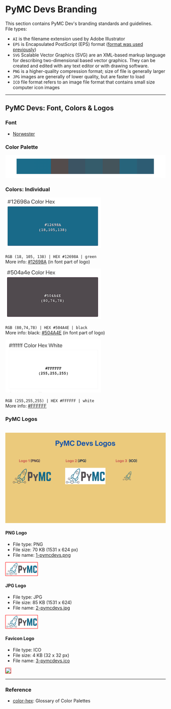 # PyMC Devs Branding

This section contains PyMC Dev's branding standards and guidelines.  
File types:    
- `AI` is the filename extension used by Adobe Illustrator
- `EPS` is Encapsulated PostScript (EPS) format ([format was used previously](http://www.differencebetween.net/technology/difference-between-ai-and-eps-in-adobe-illustrator/#ixzz7U3iIOKeC.))
- `SVG` Scalable Vector Graphics (SVG) are an XML-based markup language for describing two-dimensional based vector graphics. They can be created and edited with any text editor or with drawing software.
- `PNG` is a higher-quality compression format; size of file is generally larger
- `JPG` images are generally of lower quality, but are faster to load
- `ICO` file format refers to an image file format that contains small size computer icon images

---

## PyMC Devs: Font, Colors & Logos

### Font
- [Norwester](https://www.1001fonts.com/norwester-font.html)

### Color Palette

![color-swatch](brand_colors/color-swatch.png) 


### Colors: Individual

![#12698A](brand_colors/colorswatch_12698a_green.png) 

`RGB (18, 105, 138) | HEX #12698A | green`  
More info: [#12698A](https://www.color-hex.com/color/12698a) (in font part of logo)

![#504A4E](brand_colors/colorswatch_504a4e_black.png) 

`RGB (80,74,78) | HEX #504A4E | black`  
More info: black: [#504A4E](https://www.color-hex.com/color/504a4e) (in font part of logo)

![#FFFFFF](brand_colors/colorswatch_ffffff_white.png) 

`RGB (255,255,255) | HEX #FFFFFF | white`  
More info: [#FFFFFF](https://www.color-hex.com/color/ffffff)



### PyMC Logos

<br>
<img src="pymc_logos/pymcdevs-logos-summary.png" >
<br>

#### PNG Logo
- File type: PNG
- File size: 70 KB (1531 x 624 px)
- File name: [1-pymcdevs.png](https://github.com/pymc-devs/brand/blob/main/pymc_logos/1-pymcdevs.png)

<img src="pymc_logos/1-pymcdevs.png" width="100" style="border:1px solid red">

<br>

#### JPG Logo
- File type: JPG
- File size: 85 KB (1531 x 624)
- File name: [2-pymcdevs.jpg](https://github.com/pymc-devs/brand/blob/main/pymc_logos/2-pymcdevs.jpg)

<img src="pymc_logos/2-pymcdevs.jpg" width="100" style="border:1px solid red">

<br>

#### Favicon Logo
- File type: ICO
- File size: 4 KB (32 x 32 px)
- File name: [3-pymcdevs.ico](https://github.com/pymc-devs/brand/blob/main/pymc_logos/3-pymcdevs.ico)

<img src="pymc_logos/3-pymcdevs.ico" width="100" style="border:1px solid red">

<br>


---

### Reference
- [color-hex](https://www.color-hex.com): Glossary of Color Palettes
